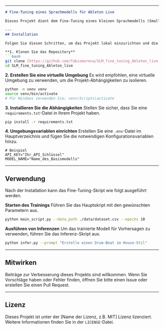 
-----

````markdown
# Fine-Tuning eines Sprachmodells für Ableton Live

Dieses Projekt dient dem Fine-Tuning eines kleinen Sprachmodells (Small Language Model, SLM) für Aufgaben, die im Zusammenhang mit Ableton Live stehen. Das Ziel ist es, ein spezialisiertes Modell zu entwickeln, das [fügen Sie hier das genaue Ziel ein, z.B. MIDI-Melodien generiert, Gerätenamen vorschlägt oder Ableton-spezifische Anleitungen erstellt].

---
## Installation

Folgen Sie diesen Schritten, um das Projekt lokal einzurichten und die Abhängigkeiten zu installieren.

**1. Klonen Sie das Repository**
```bash
git clone [https://github.com/fabiomorena/SLM_fine_tuning_Ableton_live.git](https://github.com/fabiomorena/SLM_fine_tuning_Ableton_live.git)
cd SLM_fine_tuning_Ableton_live
````

**2. Erstellen Sie eine virtuelle Umgebung**
Es wird empfohlen, eine virtuelle Umgebung zu verwenden, um die Projekt-Abhängigkeiten zu isolieren.

```bash
python -m venv venv
source venv/bin/activate
# Für Windows verwenden Sie: venv\Scripts\activate
```

**3. Installieren Sie die Abhängigkeiten**
Stellen Sie sicher, dass Sie eine `requirements.txt`-Datei in Ihrem Projekt haben.

```bash
pip install -r requirements.txt
```

**4. Umgebungsvariablen einrichten**
Erstellen Sie eine `.env`-Datei im Hauptverzeichnis und fügen Sie die notwendigen Konfigurationsvariablen hinzu.

```env
# Beispiel
API_KEY="Ihr_API_Schlüssel"
MODEL_NAME="Name_des_Basismodells"
```

-----

## Verwendung

Nach der Installation kann das Fine-Tuning-Skript wie folgt ausgeführt werden.

**Starten des Trainings**
Führen Sie das Hauptskript mit den gewünschten Parametern aus.

```bash
python main_script.py --data_path ./data/dataset.csv --epochs 10
```

**Ausführen von Inferenzen**
Um das trainierte Modell für Vorhersagen zu verwenden, führen Sie das Inferenz-Skript aus.

```bash
python infer.py --prompt "Erstelle einen Drum-Beat im House-Stil"
```

-----

## Mitwirken

Beiträge zur Verbesserung dieses Projekts sind willkommen. Wenn Sie Vorschläge haben oder Fehler finden, öffnen Sie bitte einen Issue oder erstellen Sie einen Pull Request.

-----

## Lizenz

Dieses Projekt ist unter der [Name der Lizenz, z.B. MIT] Lizenz lizenziert. Weitere Informationen finden Sie in der `LICENSE`-Datei.

```
```